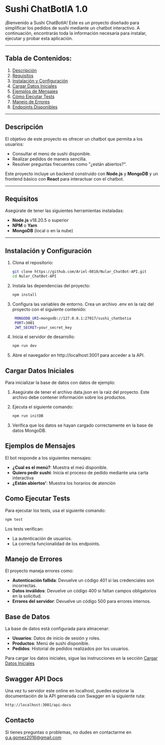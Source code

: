 # Sushi ChatBotIA 1.0

¡Bienvenido a Sushi ChatBotIA! Este es un proyecto diseñado para simplificar los pedidos de sushi mediante un chatbot interactivo. A continuación, encontrarás toda la información necesaria para instalar, ejecutar y probar esta aplicación.

---

## Tabla de Contenidos:
1. [Descripción](#descripción)
2. [Requisitos](#requisitos)
3. [Instalación y Configuración](#instalación-y-configuración)
4. [Cargar Datos Iniciales](#cargar-datos-iniciales)
5. [Ejemplos de Mensajes](#ejemplos-de-mensajes)
6. [Cómo Ejecutar Tests](#cómo-ejecutar-tests)
7. [Manejo de Errores](#manejo-de-errores)
8. [Endpoints Disponibles](#endpoints-disponibles)

---

## Descripción

El objetivo de este proyecto es ofrecer un chatbot que permita a los usuarios:
- Consultar el menú de sushi disponible.
- Realizar pedidos de manera sencilla.
- Resolver preguntas frecuentes como "¿están abiertos?".

Este proyecto incluye un backend construido con **Node.js** y **MongoDB** y un frontend básico con **React** para interactuar con el chatbot.

---

## Requisitos

Asegúrate de tener las siguientes herramientas instaladas:
- **Node.js** v18.20.5 o superior
- **NPM** o **Yarn**
- **MongoDB** (local o en la nube)

---

## Instalación y Configuración

1. Clona el repositorio:
   ```bash
   git clone https://github.com/Ariel-0810/Nular_ChatBot-API.git
   cd Nular_ChatBot-API
   ```

2. Instala las dependencias del proyecto:
   ```bash
   npm install
   ```

3. Configura las variables de entorno. Crea un archivo .env en la raíz del proyecto con el siguiente contenido:
   ```bash
    MONGODB_URI=mongodb://127.0.0.1:27017/sushi_chatbotia
    PORT=3001
    JWT_SECRET=your_secret_key
   ```

4. Inicia el servidor de desarrollo:
   ```bash
   npm run dev
   ```

5. Abre el navegador en http://localhost:3001 para acceder a la API.


## Cargar Datos Iniciales

Para inicializar la base de datos con datos de ejemplo:

1. Asegúrate de tener el archivo data.json en la raíz del proyecto. Este archivo debe contener información sobre los productos.

2. Ejecuta el siguiente comando:
   ```bash
   npm run initDB
   ```

3. Verifica que los datos se hayan cargado correctamente en la base de datos MongoDB.

## Ejemplos de Mensajes

El bot responde a los siguientes mensajes:
- **¿Cual es el menú?**: Muestra el meú disponible.
- **Quiero pedir sushi**: Inicia el proceso de pedido mediante una carta interactiva
- **¿Están abiertos'**: Muestra los horarios de atención

## Como Ejecutar Tests

Para ejecutar los tests, usa el siguiente comando:
   ```bash
   npm test
   ```
Los tests verifican:
- La autenticación de usuarios.
- La correcta funcionalidad de los endpoints.

## Manejo de Errores

El proyecto maneja errores como:

- **Autenticación fallida**: Devuelve un código 401 si las credenciales son incorrectas.
- **Datos inválidos**: Devuelve un código 400 si faltan campos obligatorios en la solicitud.
- **Errores del servidor**: Devuelve un código 500 para errores internos.

## Base de Datos

La base de datos está configurada para almacenar:

- **Usuarios**: Datos de inicio de sesión y roles.
- **Productos**: Menú de sushi disponible.
- **Pedidos**: Historial de pedidos realizados por los usuarios.

Para cargar los datos iniciales, sigue las instrucciones en la sección [Cargar Datos Iniciales](#cargar-datos-iniciales)

## Swagger API Docs
Una vez tu servidor este online en localhost,
puedes explorar la documentación de la API generada con Swagger en la siguiente ruta:
   ```bash
   http://localhost:3001/api-docs
   ```
## Contacto
Si tienes preguntas o problemas, no dudes en contactarme en g.a.gomez2016@gmail.com